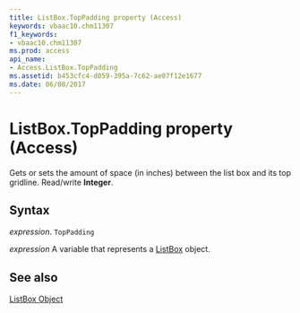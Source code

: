 ```yaml
---
title: ListBox.TopPadding property (Access)
keywords: vbaac10.chm11307
f1_keywords:
- vbaac10.chm11307
ms.prod: access
api_name:
- Access.ListBox.TopPadding
ms.assetid: b453cfc4-d059-395a-7c62-ae07f12e1677
ms.date: 06/08/2017
---
```



# ListBox.TopPadding property (Access)

Gets or sets the amount of space (in inches) between the list box and its top gridline. Read/write  **Integer**.


## Syntax

_expression_. `TopPadding`

_expression_ A variable that represents a [ListBox](Access.ListBox.md) object.


## See also


[ListBox Object](Access.ListBox.md)

